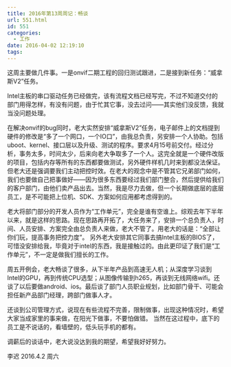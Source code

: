 ```yaml
---
title: 2016年第13周周记：畅谈
url: 551.html
id: 551
categories:
  - 工作
date: 2016-04-02 12:19:10
tags:
---
```


这周主要做几件事。一是onvif二期工程的回归测试跟进，二是接到新任务：“威拿斯V2”任务。 

Intel主板的串口驱动任务已经做完，该有流程文档已经写完，不过不知道交付的部门用得怎样，有没有问题，由于忙其它事，没去过问——其实他们没反馈，我就当没问题处理。 
<!-- more -->
在解决onvif的bug同时，老大实然安排“威拿斯V2”任务，电子邮件上的文档提到硬件的修改是“多了一个网口，一个IO口”，由我总负责，另安排一个人协助。包括uboot、kernel、接口层以及升级、测试的程序。要求4月15号前交付。经过分析，事务太多，时间太少，后来向老大争取多了一个人。这完全就是一个硬件改版的项目，包括内存等所有的东西都要做测试，另外硬件样机几时来到都没法保证。但老大还是强调要我们主动把控时效。在老大的观念中是不管其它兄弟部门如何，我们也要做自己把事做好——因为很多东西要经过我们部门整合，然后提供给我们的客户部门，由他们卖产品出去。当然，我是尽力去做，但一个长期做底层的底层员工，是不可能把上位机、SDK、方案如何应用都考虑得到的。 

老大将部门部分的开发人员作为“工作单元”，完全是谁有空谁上。综观去年下半年以来，就是这样的思路。现在思路再开拓了，大任务来了，安排一个总负责人，时间、人员安排、方案完全由总负责人来做，老大不管了。用老大的话是：“全部让你们玩，提高事务把控力度”。 另外老大安排其它同事去搞Intel主板的BIOS了，可惜没安排给我，毕竟对于intel的东西，我是接触过的。由此更印证了我们是“工作单元”，不一定是做我们擅长的工作。 

周五开例会，老大畅谈了很多，从下半年产品到高速无人机；从深度学习谈到Intel的GPU，再到传统CPU选型；从图像传输到h265，再谈到无线网络wifi。还谈了以后要做android、ios。最后谈了部门人员职业规划，比如部门骨干、可能会担任新产品部门经理，跨部门做事人才。 

还谈到公司管理方式，说现在有些流程不完善，限制做事，出现这种情况时，希望大家当成家里的事来做，在阳光下做事，不要怕做错。 当然在这过程中，底下的员工是不说话的，看墙壁的，低头玩手机的都有。

调薪后的谈话中，老大说没达到我的期望，希望我好好努力。

李迟 2016.4.2 周六